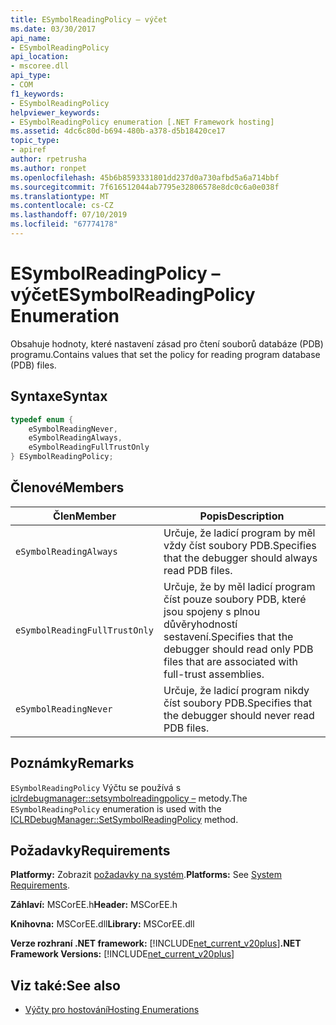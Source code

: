 ```yaml
---
title: ESymbolReadingPolicy – výčet
ms.date: 03/30/2017
api_name:
- ESymbolReadingPolicy
api_location:
- mscoree.dll
api_type:
- COM
f1_keywords:
- ESymbolReadingPolicy
helpviewer_keywords:
- ESymbolReadingPolicy enumeration [.NET Framework hosting]
ms.assetid: 4dc6c80d-b694-480b-a378-d5b18420ce17
topic_type:
- apiref
author: rpetrusha
ms.author: ronpet
ms.openlocfilehash: 45b6b8593331801dd237d0a730afbd5a6a714bbf
ms.sourcegitcommit: 7f616512044ab7795e32806578e8dc0c6a0e038f
ms.translationtype: MT
ms.contentlocale: cs-CZ
ms.lasthandoff: 07/10/2019
ms.locfileid: "67774178"
---
```

# <a name="esymbolreadingpolicy-enumeration"></a><span data-ttu-id="b767e-102">ESymbolReadingPolicy – výčet</span><span class="sxs-lookup"><span data-stu-id="b767e-102">ESymbolReadingPolicy Enumeration</span></span>
<span data-ttu-id="b767e-103">Obsahuje hodnoty, které nastavení zásad pro čtení souborů databáze (PDB) programu.</span><span class="sxs-lookup"><span data-stu-id="b767e-103">Contains values that set the policy for reading program database (PDB) files.</span></span>  
  
## <a name="syntax"></a><span data-ttu-id="b767e-104">Syntaxe</span><span class="sxs-lookup"><span data-stu-id="b767e-104">Syntax</span></span>  
  
```cpp  
typedef enum {  
    eSymbolReadingNever,  
    eSymbolReadingAlways,  
    eSymbolReadingFullTrustOnly  
} ESymbolReadingPolicy;  
```  
  
## <a name="members"></a><span data-ttu-id="b767e-105">Členové</span><span class="sxs-lookup"><span data-stu-id="b767e-105">Members</span></span>  
  
|<span data-ttu-id="b767e-106">Člen</span><span class="sxs-lookup"><span data-stu-id="b767e-106">Member</span></span>|<span data-ttu-id="b767e-107">Popis</span><span class="sxs-lookup"><span data-stu-id="b767e-107">Description</span></span>|  
|------------|-----------------|  
|`eSymbolReadingAlways`|<span data-ttu-id="b767e-108">Určuje, že ladicí program by měl vždy číst soubory PDB.</span><span class="sxs-lookup"><span data-stu-id="b767e-108">Specifies that the debugger should always read PDB files.</span></span>|  
|`eSymbolReadingFullTrustOnly`|<span data-ttu-id="b767e-109">Určuje, že by měl ladicí program číst pouze soubory PDB, které jsou spojeny s plnou důvěryhodností sestavení.</span><span class="sxs-lookup"><span data-stu-id="b767e-109">Specifies that the debugger should read only PDB files that are associated with full-trust assemblies.</span></span>|  
|`eSymbolReadingNever`|<span data-ttu-id="b767e-110">Určuje, že ladicí program nikdy číst soubory PDB.</span><span class="sxs-lookup"><span data-stu-id="b767e-110">Specifies that the debugger should never read PDB files.</span></span>|  
  
## <a name="remarks"></a><span data-ttu-id="b767e-111">Poznámky</span><span class="sxs-lookup"><span data-stu-id="b767e-111">Remarks</span></span>  
 <span data-ttu-id="b767e-112">`ESymbolReadingPolicy` Výčtu se používá s [iclrdebugmanager::setsymbolreadingpolicy –](../../../../docs/framework/unmanaged-api/hosting/iclrdebugmanager-setsymbolreadingpolicy-method.md) metody.</span><span class="sxs-lookup"><span data-stu-id="b767e-112">The `ESymbolReadingPolicy` enumeration is used with the [ICLRDebugManager::SetSymbolReadingPolicy](../../../../docs/framework/unmanaged-api/hosting/iclrdebugmanager-setsymbolreadingpolicy-method.md) method.</span></span>  
  
## <a name="requirements"></a><span data-ttu-id="b767e-113">Požadavky</span><span class="sxs-lookup"><span data-stu-id="b767e-113">Requirements</span></span>  
 <span data-ttu-id="b767e-114">**Platformy:** Zobrazit [požadavky na systém](../../../../docs/framework/get-started/system-requirements.md).</span><span class="sxs-lookup"><span data-stu-id="b767e-114">**Platforms:** See [System Requirements](../../../../docs/framework/get-started/system-requirements.md).</span></span>  
  
 <span data-ttu-id="b767e-115">**Záhlaví:** MSCorEE.h</span><span class="sxs-lookup"><span data-stu-id="b767e-115">**Header:** MSCorEE.h</span></span>  
  
 <span data-ttu-id="b767e-116">**Knihovna:** MSCorEE.dll</span><span class="sxs-lookup"><span data-stu-id="b767e-116">**Library:** MSCorEE.dll</span></span>  
  
 <span data-ttu-id="b767e-117">**Verze rozhraní .NET framework:** [!INCLUDE[net_current_v20plus](../../../../includes/net-current-v20plus-md.md)]</span><span class="sxs-lookup"><span data-stu-id="b767e-117">**.NET Framework Versions:** [!INCLUDE[net_current_v20plus](../../../../includes/net-current-v20plus-md.md)]</span></span>  
  
## <a name="see-also"></a><span data-ttu-id="b767e-118">Viz také:</span><span class="sxs-lookup"><span data-stu-id="b767e-118">See also</span></span>

- [<span data-ttu-id="b767e-119">Výčty pro hostování</span><span class="sxs-lookup"><span data-stu-id="b767e-119">Hosting Enumerations</span></span>](../../../../docs/framework/unmanaged-api/hosting/hosting-enumerations.md)
